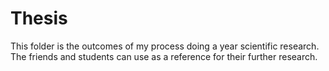# Thesis
This folder is the outcomes of my process doing a year scientific research. The friends and students can use as a reference for their further research.
